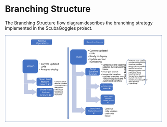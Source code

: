 # Branching Structure
The Branching Structure flow diagram describes the branching strategy
implemented in the ScubaGoggles project.

![image](images/scubagoggles_branching_structure.svg)
